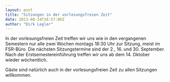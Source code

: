 ```yaml
---
layout: post
title: "Sitzungen in der vorlesungsfreien Zeit"
date: 2013-08-24T16:57:06Z
author: "Dirk Legler"
---
```


<p>
In der vorlesungsfreien Zeit treffen wir uns wie in den vergangenen Semestern nur alle zwei Wochen montags 18:30 Uhr zur Sitzung, meist im FSR-Büro. Die nächsten Sitzungstermine sind der 2., 16. und 30. September. Nach der Erstsemestereinführung treffen wir uns ab dem 14. Oktober wieder wöchentlich.
</p>

<p>
Gäste sind natürlich auch in der vorlesungsfreien Zeit zu allen Sitzungen willkommen.
</p>

